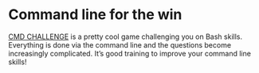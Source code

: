 # Command line for the win

[CMD CHALLENGE](https://cmdchallenge.com/) is a pretty cool game challenging you on Bash skills. Everything is done via the command line and the questions become increasingly complicated. It’s good training to improve your command line skills!
